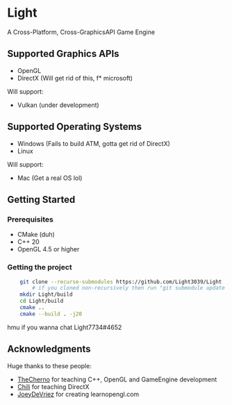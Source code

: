 # Light
A Cross-Platform, Cross-GraphicsAPI Game Engine

## Supported Graphics APIs
* OpenGL
* DirectX (Will get rid of this, f* microsoft)

Will support:
* Vulkan (under development)


## Supported Operating Systems
* Windows (Fails to build ATM, gotta get rid of DirectX)
* Linux
 
Will support:
* Mac (Get a real OS lol)

## Getting Started

### Prerequisites
* CMake (duh)
* C++ 20
* OpenGL 4.5 or higher

### Getting the project
```bash
    git clone --recurse-submodules https://github.com/Light3039/Light
        # if you cloned non-recursively then run "git submodule update --init"
    mkdir Light/build
    cd Light/build
    cmake ..
    cmake --build . -j20
```

hmu if you wanna chat Light7734#4652

## Acknowledgments
Huge thanks to these people:
* [TheCherno](https://www.youtube.com/channel/UCQ-W1KE9EYfdxhL6S4twUNw) for teaching C++, OpenGL and GameEngine development
* [Chili](https://www.youtube.com/channel/UCsyHonfwHi4fLb2lkq0DEAA) for teaching DirectX
* [JoeyDeVriez](https://learnopengl.com/) for creating learnopengl.com
